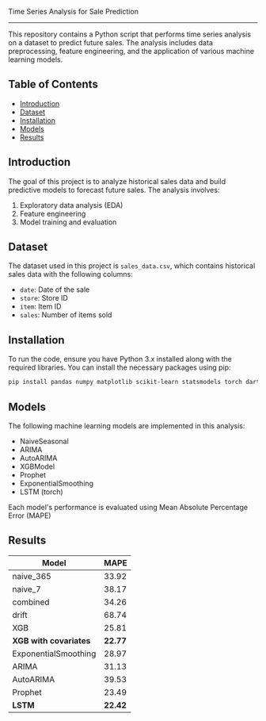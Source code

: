 Time Series Analysis for Sale Prediction

---
This repository contains a Python script that performs time series analysis on a dataset to predict future sales. The analysis includes data preprocessing, feature engineering, and the application of various machine learning models.

## Table of Contents

- [Introduction](#introduction)
- [Dataset](#dataset)
- [Installation](#installation)
- [Models](#models)
- [Results](#results)

## Introduction

The goal of this project is to analyze historical sales data and build predictive models to forecast future sales. The analysis involves:
1. Exploratory data analysis (EDA)
2. Feature engineering
4. Model training and evaluation

## Dataset

The dataset used in this project is `sales_data.csv`, which contains historical sales data with the following columns:

- `date`: Date of the sale
- `store`: Store ID
- `item`: Item ID
- `sales`: Number of items sold

## Installation

To run the code, ensure you have Python 3.x installed along with the required libraries. You can install the necessary packages using pip:

```bash
pip install pandas numpy matplotlib scikit-learn statsmodels torch darts
```


## Models

The following machine learning models are implemented in this analysis:

- NaiveSeasonal
- ARIMA
- AutoARIMA
- XGBModel
- Prophet
- ExponentialSmoothing
- LSTM (torch)

Each model's performance is evaluated using Mean Absolute Percentage Error (MAPE)

## Results
| Model | MAPE |
|--------------------------------|-------|
| naive_365 | 33.92 |
| naive_7 | 38.17 |
| combined | 34.26 |
| drift | 68.74 |
| XGB | 25.81 |
| **XGB with covariates** | **22.77**|
| ExponentialSmoothing | 28.97 |
| ARIMA | 31.13 |
| AutoARIMA | 39.53 |
| Prophet | 23.49 |
| **LSTM** |**22.42**|


